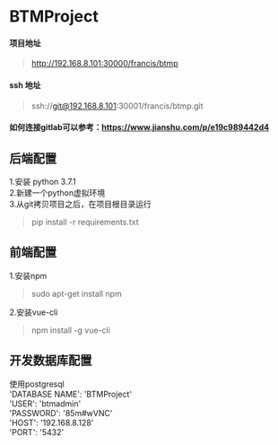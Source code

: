 # BTMProject 
#### 项目地址
>http://192.168.8.101:30000/francis/btmp  

#### ssh 地址
>ssh://git@192.168.8.101:30001/francis/btmp.git

#### 如何连接gitlab可以参考：https://www.jianshu.com/p/e19c989442d4
## 后端配置
1.安装 python 3.7.1  
2.新建一个python虚拟环境  
3.从git拷贝项目之后，在项目根目录运行  
>pip install -r requirements.txt

## 前端配置
1.安装npm  
>sudo apt-get install npm

2.安装vue-cli  
>npm install -g vue-cli

## 开发数据库配置
使用postgresql  
'DATABASE NAME': 'BTMProject'  
'USER': 'btmadmin'  
'PASSWORD': '85m#wVNC'  
'HOST': '192.168.8.128'  
'PORT': '5432'  
